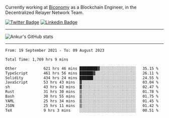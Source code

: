 Currently working at [Biconomy](https://biconomy.io/) as a Blockchain Engineer, in the Decentralized Relayer Network Team.

 [![Twitter Badge](https://img.shields.io/badge/-@ankurdubey521-1ca0f1?style=flat-square&labelColor=1ca0f1&logo=twitter&logoColor=white&link=https://twitter.com/ankurdubey521)](https://twitter.com/ankurdubey521) [![Linkedin Badge](https://img.shields.io/badge/-ankurdubey521-blue?style=flat-square&logo=Linkedin&logoColor=white&link=https://www.linkedin.com/in/ankurdubey521/)](https://www.linkedin.com/in/ankurdubey521/)

<hr/>

![Ankur's GitHub stats](https://github-readme-stats.vercel.app/api?username=ankurdubey521&count_private=true&theme=radical)

<hr/>

<!--START_SECTION:waka-->

```txt
From: 19 September 2021 - To: 09 August 2023

Total Time: 1,769 hrs 9 mins

Other            621 hrs 46 mins ████████▓░░░░░░░░░░░░░░░░   35.15 %
TypeScript       461 hrs 56 mins ██████▓░░░░░░░░░░░░░░░░░░   26.11 %
Solidity         434 hrs 24 mins ██████░░░░░░░░░░░░░░░░░░░   24.55 %
JavaScript       53 hrs 43 mins  ▓░░░░░░░░░░░░░░░░░░░░░░░░   03.04 %
sh               43 hrs 43 mins  ▓░░░░░░░░░░░░░░░░░░░░░░░░   02.47 %
Rust             31 hrs 30 mins  ▒░░░░░░░░░░░░░░░░░░░░░░░░   01.78 %
Bash             30 hrs 55 mins  ▒░░░░░░░░░░░░░░░░░░░░░░░░   01.75 %
YAML             25 hrs 34 mins  ▒░░░░░░░░░░░░░░░░░░░░░░░░   01.45 %
JSON             25 hrs 11 mins  ▒░░░░░░░░░░░░░░░░░░░░░░░░   01.42 %
TeX              9 hrs 3 mins    ░░░░░░░░░░░░░░░░░░░░░░░░░   00.51 %
```

<!--END_SECTION:waka-->
